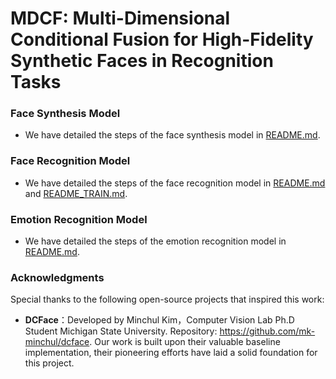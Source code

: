 # MDCF: Multi-Dimensional Conditional Fusion for High-Fidelity Synthetic Faces in Recognition Tasks


### Face Synthesis Model

- We have detailed the steps of the face synthesis model in [README.md](MDCF-master/README.md).


### Face Recognition Model

- We have detailed the steps of the face recognition model in [README.md](AdaFace-master/README.md) and [README_TRAIN.md](AdaFace-master/README_TRAIN.md).


### Emotion Recognition Model

- We have detailed the steps of the emotion recognition model in [README.md](PyTorch-Classification-Trainer/README.md).


### Acknowledgments

Special thanks to the following open-source projects that inspired this work:

- **DCFace**：Developed by Minchul Kim，Computer Vision Lab Ph.D Student Michigan State University. Repository: https://github.com/mk-minchul/dcface. Our work is built upon their valuable baseline implementation, their pioneering efforts have laid a solid foundation for this project.
